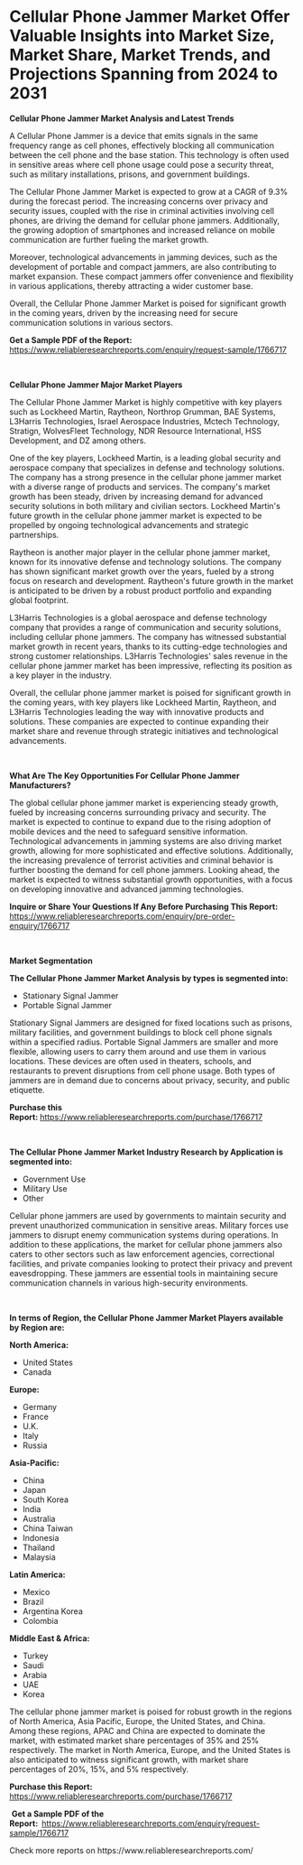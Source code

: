 <p><h1>Cellular Phone Jammer Market Offer Valuable Insights into Market Size, Market Share, Market Trends, and Projections Spanning from 2024 to 2031</h1></p><p><strong>Cellular Phone Jammer Market Analysis and Latest Trends</strong></p>
<p><p>A Cellular Phone Jammer is a device that emits signals in the same frequency range as cell phones, effectively blocking all communication between the cell phone and the base station. This technology is often used in sensitive areas where cell phone usage could pose a security threat, such as military installations, prisons, and government buildings.</p><p>The Cellular Phone Jammer Market is expected to grow at a CAGR of 9.3% during the forecast period. The increasing concerns over privacy and security issues, coupled with the rise in criminal activities involving cell phones, are driving the demand for cellular phone jammers. Additionally, the growing adoption of smartphones and increased reliance on mobile communication are further fueling the market growth.</p><p>Moreover, technological advancements in jamming devices, such as the development of portable and compact jammers, are also contributing to market expansion. These compact jammers offer convenience and flexibility in various applications, thereby attracting a wider customer base.</p><p>Overall, the Cellular Phone Jammer Market is poised for significant growth in the coming years, driven by the increasing need for secure communication solutions in various sectors.</p></p>
<p><strong>Get a Sample PDF of the Report:&nbsp;</strong> <a href="https://www.reliableresearchreports.com/enquiry/request-sample/1766717">https://www.reliableresearchreports.com/enquiry/request-sample/1766717</a></p>
<p>&nbsp;</p>
<p><strong>Cellular Phone Jammer Major Market Players</strong></p>
<p><p>The Cellular Phone Jammer Market is highly competitive with key players such as Lockheed Martin, Raytheon, Northrop Grumman, BAE Systems, L3Harris Technologies, Israel Aerospace Industries, Mctech Technology, Stratign, WolvesFleet Technology, NDR Resource International, HSS Development, and DZ among others.</p><p>One of the key players, Lockheed Martin, is a leading global security and aerospace company that specializes in defense and technology solutions. The company has a strong presence in the cellular phone jammer market with a diverse range of products and services. The company's market growth has been steady, driven by increasing demand for advanced security solutions in both military and civilian sectors. Lockheed Martin's future growth in the cellular phone jammer market is expected to be propelled by ongoing technological advancements and strategic partnerships.</p><p>Raytheon is another major player in the cellular phone jammer market, known for its innovative defense and technology solutions. The company has shown significant market growth over the years, fueled by a strong focus on research and development. Raytheon's future growth in the market is anticipated to be driven by a robust product portfolio and expanding global footprint.</p><p>L3Harris Technologies is a global aerospace and defense technology company that provides a range of communication and security solutions, including cellular phone jammers. The company has witnessed substantial market growth in recent years, thanks to its cutting-edge technologies and strong customer relationships. L3Harris Technologies' sales revenue in the cellular phone jammer market has been impressive, reflecting its position as a key player in the industry.</p><p>Overall, the cellular phone jammer market is poised for significant growth in the coming years, with key players like Lockheed Martin, Raytheon, and L3Harris Technologies leading the way with innovative products and solutions. These companies are expected to continue expanding their market share and revenue through strategic initiatives and technological advancements.</p></p>
<p>&nbsp;</p>
<p><strong>What Are The Key Opportunities For Cellular Phone Jammer Manufacturers?</strong></p>
<p><p>The global cellular phone jammer market is experiencing steady growth, fueled by increasing concerns surrounding privacy and security. The market is expected to continue to expand due to the rising adoption of mobile devices and the need to safeguard sensitive information. Technological advancements in jamming systems are also driving market growth, allowing for more sophisticated and effective solutions. Additionally, the increasing prevalence of terrorist activities and criminal behavior is further boosting the demand for cell phone jammers. Looking ahead, the market is expected to witness substantial growth opportunities, with a focus on developing innovative and advanced jamming technologies.</p></p>
<p><strong>Inquire or Share Your Questions If Any Before Purchasing This Report:</strong> <a href="https://www.reliableresearchreports.com/enquiry/pre-order-enquiry/1766717">https://www.reliableresearchreports.com/enquiry/pre-order-enquiry/1766717</a></p>
<p>&nbsp;</p>
<p><strong>Market Segmentation</strong></p>
<p><strong>The Cellular Phone Jammer Market Analysis by types is segmented into:</strong></p>
<p><ul><li>Stationary Signal Jammer</li><li>Portable Signal Jammer</li></ul></p>
<p><p>Stationary Signal Jammers are designed for fixed locations such as prisons, military facilities, and government buildings to block cell phone signals within a specified radius. Portable Signal Jammers are smaller and more flexible, allowing users to carry them around and use them in various locations. These devices are often used in theaters, schools, and restaurants to prevent disruptions from cell phone usage. Both types of jammers are in demand due to concerns about privacy, security, and public etiquette.</p></p>
<p><strong>Purchase this Report:&nbsp;</strong><a href="https://www.reliableresearchreports.com/purchase/1766717">https://www.reliableresearchreports.com/purchase/1766717</a></p>
<p>&nbsp;</p>
<p><strong>The Cellular Phone Jammer Market Industry Research by Application is segmented into:</strong></p>
<p><ul><li>Government Use</li><li>Military Use</li><li>Other</li></ul></p>
<p><p>Cellular phone jammers are used by governments to maintain security and prevent unauthorized communication in sensitive areas. Military forces use jammers to disrupt enemy communication systems during operations. In addition to these applications, the market for cellular phone jammers also caters to other sectors such as law enforcement agencies, correctional facilities, and private companies looking to protect their privacy and prevent eavesdropping. These jammers are essential tools in maintaining secure communication channels in various high-security environments.</p></p>
<p>&nbsp;</p>
<p><strong>In terms of Region, the Cellular Phone Jammer Market Players available by Region are:</strong></p>
<p>
    <p> <strong> North America: </strong>
        <ul>
            <li>United States</li>
            <li>Canada</li>
        </ul>
        </p> 
    <p> <strong> Europe: </strong>
        <ul>
            <li>Germany</li>
            <li>France</li>
            <li>U.K.</li>
            <li>Italy</li>
            <li>Russia</li>
        </ul>
        </p> 
    <p> <strong> Asia-Pacific: </strong>
        <ul>
            <li>China</li>
            <li>Japan</li>
            <li>South Korea</li>
            <li>India</li>
            <li>Australia</li>
            <li>China Taiwan</li>
            <li>Indonesia</li>
            <li>Thailand</li>
            <li>Malaysia</li>
        </ul>
        </p> 
    <p> <strong> Latin America: </strong>
        <ul>
            <li>Mexico</li>
            <li>Brazil</li>
            <li>Argentina Korea</li>
            <li>Colombia</li>
        </ul>
        </p> 
    <p> <strong> Middle East & Africa: </strong>
        <ul>
            <li>Turkey</li>
            <li>Saudi</li>
            <li>Arabia</li>
            <li>UAE</li>
            <li>Korea</li>
        </ul>
    </p>
    </p>
<p><p>The cellular phone jammer market is poised for robust growth in the regions of North America, Asia Pacific, Europe, the United States, and China. Among these regions, APAC and China are expected to dominate the market, with estimated market share percentages of 35% and 25% respectively. The market in North America, Europe, and the United States is also anticipated to witness significant growth, with market share percentages of 20%, 15%, and 5% respectively.</p></p>
<p><strong>Purchase this Report: </strong><a href="https://www.reliableresearchreports.com/purchase/1766717">https://www.reliableresearchreports.com/purchase/1766717</a></p>
<p>&nbsp;<strong>Get a Sample PDF of the Report:&nbsp;&nbsp;</strong><a href="https://www.reliableresearchreports.com/enquiry/request-sample/1766717">https://www.reliableresearchreports.com/enquiry/request-sample/1766717</a></p>
<p><strong></strong></p>
<p>Check more reports on https://www.reliableresearchreports.com/</p>